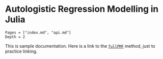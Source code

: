 # Autologistic Regression Modelling in Julia

```@contents
Pages = ["index.md", "api.md"]
Depth = 2
```

This is sample documentation.  Here is a link to the [`fullPMF`](@ref) method, just to practice linking.

```@index
```